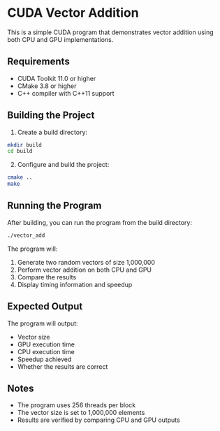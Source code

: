 # CUDA Vector Addition

This is a simple CUDA program that demonstrates vector addition using both CPU and GPU implementations.

## Requirements

- CUDA Toolkit 11.0 or higher
- CMake 3.8 or higher
- C++ compiler with C++11 support

## Building the Project

1. Create a build directory:
```bash
mkdir build
cd build
```

2. Configure and build the project:
```bash
cmake ..
make
```

## Running the Program

After building, you can run the program from the build directory:
```bash
./vector_add
```

The program will:
1. Generate two random vectors of size 1,000,000
2. Perform vector addition on both CPU and GPU
3. Compare the results
4. Display timing information and speedup

## Expected Output

The program will output:
- Vector size
- GPU execution time
- CPU execution time
- Speedup achieved
- Whether the results are correct

## Notes

- The program uses 256 threads per block
- The vector size is set to 1,000,000 elements
- Results are verified by comparing CPU and GPU outputs
